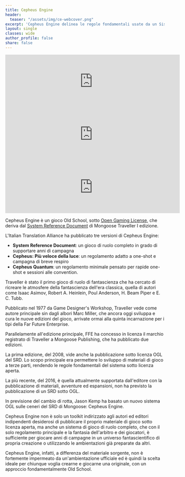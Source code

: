 ```yaml
---
title: Cepheus Engine
header:
  teaser: "/assets/img/ce-webcover.png"
excerpt: 'Cepheus Engine delinea le regole fondamentali usate da un Sistema di Gioco Aperto, basato su 2D6, di Fantascienza dell’Era Classica.'
layout: single
classes: wide
author_profile: false
share: false
---
```

<iframe frameborder="0" src="https://itch.io/embed/944995" width="552" height="167"><a href="https://cepheus-engine-ita.itch.io/regolamento">Cepheus Engine by Cepheus Engine - Versione Italiana</a></iframe>

<iframe frameborder="0" src="https://itch.io/embed/917300" width="552" height="167"><a href="https://cepheus-engine-ita.itch.io/cepheus-pvl">Cepheus: Più Veloce Della Luce! by Cepheus Engine - Versione Italiana</a></iframe>

<iframe frameborder="0" src="https://itch.io/embed/970205" width="552" height="167"><a href="https://cepheus-engine-ita.itch.io/cepheus-quantum">Cepheus Quantum - ITA by Cepheus Engine - Versione Italiana</a></iframe>

Cepheus Engine è un gioco Old School, sotto [Open Gaming License](https://it.wikipedia.org/wiki/Open_Gaming_License), che deriva dal [System Reference Document](https://it.wikipedia.org/wiki/System_Reference_Document) di Mongoose Traveller I edizione.

L'Italian Translation Alliance ha pubblicato tre versioni di Cepheus Engine:

- **System Reference Document**: un gioco di ruolo completo in grado di supportare anni di campagna
- **Cepheus: Più veloce della luce**: un regolamento adatto a one-shot e campagna di breve respiro
- **Cepheus Quantum**: un regolamento minimale pensato per rapide one-shot e sessioni alle convention.

Traveller è stato il primo gioco di ruolo di fantascienza che ha cercato di ricreare le atmosfere della fantascienza dell'era classica, quella di autori come Isaac Asimov, Robert A. Heinlein, Poul Anderson, H. Beam Piper e E. C. Tubb.

Pubblicato nel 1977 da Game Designer's Workshop, Traveller vede come autore principale sin dagli albori Marc Miller, che ancora oggi sviluppa e cura le nuove edizioni del gioco, arrivate ormai alla quinta incarnazione per i tipi della Far Future Enterprise.

Parallelamente all'edizione principale, FFE ha concesso in licenza il marchio registrato di Traveller a Mongoose Publishing, che ha pubblicato due edizioni. 

La prima edizione, del 2008, vide anche la pubblicazione sotto licenza OGL del SRD. Lo scopo principale era permettere lo sviluppo di materiali di gioco a terze parti, rendendo le regole fondamentali del sistema sotto licenza aperta.

La più recente, del 2016, è quella attualmente supportata dall'editore con la pubblicazione di materiali, avventure ed espansioni, non ha previsto la pubblicazione di un SRD sotto OGL.

In previsione del cambio di rotta, Jason Kemp ha basato un nuovo sistema OGL sulle ceneri del SRD di Mongoose: Cepheus Engine.

Cepheus Engine non è solo un toolkit indirizzato agli autori ed editori indipendenti desiderosi di pubblicare il proprio materiale di gioco sotto licenza aperta, ma anche un sistema di gioco di ruolo completo, che con il solo regolamento principale e la fantasia dell'arbitro e dei giocatori, è sufficiente per giocare anni di campagne in un universo fantascientifico di propria creazione o utilizzando le ambientazioni già preparate da altri.

Cepheus Engine, infatti, a differenza del materiale sorgente, non è fortemente impermeato da un'ambientazione ufficiale ed è quindi la scelta ideale per chiunque voglia crearne e giocarne una originale, con un approccio fondamentalmente Old School.
